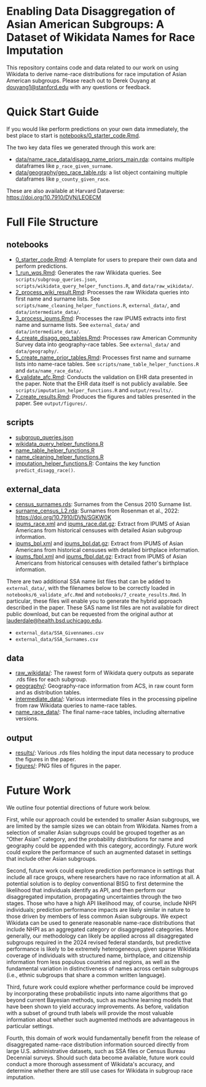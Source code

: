 # Enabling Data Disaggregation of Asian American Subgroups: A Dataset of Wikidata Names for Race Imputation
This repository contains code and data related to our work on using Wikidata to derive name-race distributions for race imputation of Asian American subgroups. Please reach out to Derek Ouyang at douyang1@stanford.edu with any questions or feedback.

# Quick Start Guide
If you would like perform predictions on your own data immediately, the best place to start is [notebooks/0_starter_code.Rmd](https://github.com/reglab/disaggregation/blob/main/notebooks/0_starter_code.Rmd). 

The two key data files we generated through this work are:

- [data/name_race_data/disagg_name_priors_main.rda](https://github.com/reglab/disaggregation/blob/main/data/name_race_data/disagg_name_priors_main.rda): contains multiple dataframes like `p_race_given_surname`.
- [data/geography/geo_race_table.rds](https://github.com/reglab/disaggregation/blob/main/data/geography/geo_race_table.rds): a list object containing multiple dataframes like `p_county_given_race`.

These are also available at Harvard Dataverse: https://doi.org/10.7910/DVN/LEOECM

# Full File Structure

## notebooks

- [0_starter_code.Rmd](https://github.com/reglab/disaggregation/blob/main/notebooks/0_starter_code.Rmd): A template for users to prepare their own data and perform predictions.
- [1_run_wqs.Rmd](https://github.com/reglab/disaggregation/blob/main/notebooks/1_run_wqs.Rmd): Generates the raw Wikidata queries. See `scripts/subgroup_queries.json`, `scripts/wikidata_query_helper_functions.R`, and `data/raw_wikidata/`.
- [2_process_wiki_result.Rmd](https://github.com/reglab/disaggregation/blob/main/notebooks/2_process_wiki_result.Rmd): Processes the raw Wikidata queries into first name and surname lists. See `scripts/name_cleaning_helper_functions.R`, `external_data/`, and `data/intermediate_data/`.
- [3_process_ipums.Rmd](https://github.com/reglab/disaggregation/blob/main/notebooks/3_process_ipums.Rmd): Processes the raw IPUMS extracts into first name and surname lists. See `external_data/` and `data/intermediate_data/`.
- [4_create_disagg_geo_tables.Rmd](https://github.com/reglab/disaggregation/blob/main/notebooks/4_create_disagg_geo_tables.Rmd): Processes raw American Community Survey data into geography-race tables. See `external_data/` and `data/geography/`.
- [5_create_name_prior_tables.Rmd](https://github.com/reglab/disaggregation/blob/main/notebooks/5_create_name_prior_tables.Rmd): Processes first name and surname lists into name-race tables. See `scripts/name_table_helper_functions.R` and `data/name_race_data/`.
- [6_validate_afc.Rmd](https://github.com/reglab/disaggregation/blob/main/notebooks/6_validate_afc.Rmd): Conducts the validation on EHR data presented in the paper. Note that the EHR data itself is not publicly available. See `scripts/imputation_helper_functions.R` and `output/results/`. 
- [7_create_results.Rmd](https://github.com/reglab/disaggregation/blob/main/notebooks/7_create_results.Rmd): Produces the figures and tables presented in the paper. See `output/figures/`.

## scripts

- [subgroup_queries.json](https://github.com/reglab/disaggregation/blob/main/scripts/subgroup_queries.json)
- [wikidata_query_helper_functions.R](https://github.com/reglab/disaggregation/blob/main/scripts/wikidata_query_helper_functions.R)
- [name_table_helper_functions.R](https://github.com/reglab/disaggregation/blob/main/scripts/name_table_helper_functions.R)
- [name_cleaning_helper_functions.R](https://github.com/reglab/disaggregation/blob/main/scripts/name_cleaning_helper_functions.R)
- [imputation_helper_functions.R](https://github.com/reglab/disaggregation/blob/main/scripts/imputation_helper_functions.R): Contains the key function `predict_disagg_race()`.

## external_data

- [census_surnames.rds](https://github.com/reglab/disaggregation/blob/main/external_data/census_surnames.rds): Surnames from the Census 2010 Surname list.
- [surname_census_L2.rda](https://github.com/reglab/disaggregation/blob/main/external_data/surname_census_L2.rda): Surnames from Rosenman et al., 2022: https://doi.org/10.7910/DVN/SGKW0K
- [ipums_race.xml](https://github.com/reglab/disaggregation/blob/main/external_data/ipums_race.xml) and [ipums_race.dat.gz](https://github.com/reglab/disaggregation/blob/main/external_data/ipums_race.dat.gz): Extract from IPUMS of Asian Americans from historical censuses with detailed Asian subgroup information.
- [ipums_bpl.xml](https://github.com/reglab/disaggregation/blob/main/external_data/ipums_bpl.xml) and [ipums_bpl.dat.gz](https://github.com/reglab/disaggregation/blob/main/external_data/ipums_bpl.dat.gz): Extract from IPUMS of Asian Americans from historical censuses with detailed birthplace information.
- [ipums_fbpl.xml](https://github.com/reglab/disaggregation/blob/main/external_data/ipums_fbpl.xml) and [ipums_fbpl.dat.gz](https://github.com/reglab/disaggregation/blob/main/external_data/ipums_fbpl.dat.gz): Extract from IPUMS of Asian Americans from historical censuses with detailed father's birthplace information.

There are two additional SSA name list files that can be added to `external_data/`, with the filenames below to be correctly loaded in `notebooks/6_validate_afc.Rmd` and `notebooks/7_create_results.Rmd`. In particular, these files will enable you to generate the hybrid approach described in the paper. These SAS name list files are not available for direct public download, but can be requested from the original author at lauderdale@health.bsd.uchicago.edu. 

- `external_data/SSA_Givennames.csv`
- `external_data/SSA_Surnames.csv`

## data

- [raw_wikidata/](https://github.com/reglab/disaggregation/tree/main/data/raw_wikidata): The rawest form of Wikidata query outputs as separate .rds files for each subgroup.
- [geography/](https://github.com/reglab/disaggregation/tree/main/data/geography): Geography-race information from ACS, in raw count form and as distribution tables.
- [intermediate_data/](https://github.com/reglab/disaggregation/tree/main/data/intermediate_data): Various intermediate files in the processing pipeline from raw Wikidata queries to name-race tables.
- [name_race_data/](https://github.com/reglab/disaggregation/tree/main/data/name_race_data): The final name-race tables, including alternative versions.

## output

- [results/](https://github.com/reglab/disaggregation/tree/main/output/results): Various .rds files holding the input data necessary to produce the figures in the paper.
- [figures/](https://github.com/reglab/disaggregation/tree/main/output/figures): PNG files of figures in the paper.

# Future Work

We outline four potential directions of future work below.

First, while our approach could be extended to smaller Asian subgroups, we are limited by the sample sizes we can obtain from Wikidata. Names from a selection of smaller Asian subgroups could be grouped together as an “Other Asian” category, and the probability distributions for name and geography could be appended with this category, accordingly. Future work could explore the performance of such an augmented dataset in settings that include other Asian subgroups.

Second, future work could explore prediction performance in settings that include all race groups, where researchers have no race information at all. A potential solution is to deploy conventional BISG to first determine the likelihood that individuals identify as API, and then perform our disaggregated imputation, propagating uncertainties through the two stages. Those who have a high API likelihood may, of course, include NHPI individuals; prediction performance impacts are likely similar in nature to those driven by members of less common Asian subgroups. We expect Wikidata can be used to generate reasonable name-race distributions that include NHPI as an aggregated category or disaggregated categories. More generally, our methodology can likely be applied across all disaggregated subgroups required in the 2024 revised federal standards, but predictive performance is likely to be extremely heterogeneous, given sparse Wikidata coverage of individuals with structured name, birthplace, and citizenship information from less populous countries and regions, as well as the fundamental variation in distinctiveness of names across certain subgroups (i.e., ethnic subgroups that share a common written language).  

Third, future work could explore whether performance could be improved by incorporating these probabilistic inputs into name algorithms that go beyond current Bayesian methods, such as machine learning models that have been shown to yield accuracy improvements. As before, validation with a subset of ground truth labels will provide the most valuable information about whether such augmented methods are advantageous in particular settings.

Fourth, this domain of work would fundamentally benefit from the release of disaggregated name-race distribution information sourced directly from large U.S. administrative datasets, such as SSA files or Census Bureau Decennial surveys. Should such data become available, future work could conduct a more thorough assessment of Wikidata's accuracy, and determine whether there are still use cases for Wikidata in subgroup race imputation.

